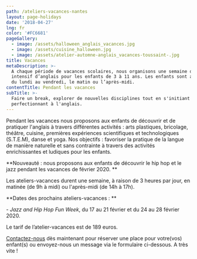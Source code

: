 ```yaml
---
path: /ateliers-vacances-nantes
layout: page-holidays
date: '2018-04-27'
lng: fr
color: '#FC6681'
pageGallery:
  - image: /assets/halloween_anglais_vacances.jpg
  - image: /assets/cuisine_halloween.jpg
  - image: /assets/atelier-automne-anglais_vacances-toussaint-.jpg
title: Vacances
metaDescription: >-
  A chaque période de vacances scolaires, nous organisons une semaine de stage
  intensif d’anglais pour les enfants de 3 à 11 ans. Les enfants sont accueillis
  du lundi au vendredi, le matin ou l’après-midi.
contentTitle: Pendant les vacances
subTitle: >-
  Faire un break, explorer de nouvelles disciplines tout en s'initiant ou se
  perfectionnant à l'anglais.
---
```

Pendant les vacances nous proposons aux enfants de découvrir et de pratiquer l'anglais à travers différentes activités : arts plastiques, bricolage, théâtre, cuisine, premières expériences scientifiques et technologiques (S.T.E.M), danse et yoga. Nos objectifs : favoriser la pratique de la langue de manière naturelle et sans contrainte à travers des activités enrichissantes et ludiques pour les enfants.

**Nouveauté : nous proposons aux enfants de découvrir le hip hop et le jazz pendant les vacances de février 2020. **

Les ateliers-vacances durent une semaine, à raison de 3 heures par jour, en matinée (de 9h à midi) ou l'après-midi (de 14h à 17h).

**Dates des prochains ateliers-vacances : **

\- _Jazz and Hip Hop Fun Week_, du 17 au 21 février et du 24 au 28 février 2020.

Le tarif de l’atelier-vacances est de 189 euros.

[Contactez-nous](mailto:hello@lopenlab.com) dès maintenant pour réserver une place pour votre(vos) enfant(s) ou envoyez-nous un message via le formulaire ci-dessous. A très vite !

